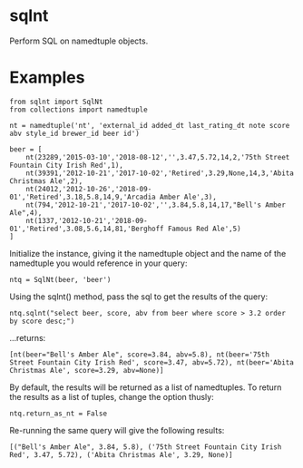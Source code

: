 # sqlnt
Perform SQL on namedtuple objects.

# Examples
```
from sqlnt import SqlNt
from collections import namedtuple

nt = namedtuple('nt', 'external_id added_dt last_rating_dt note score abv style_id brewer_id beer id')

beer = [
    nt(23289,'2015-03-10','2018-08-12','',3.47,5.72,14,2,'75th Street Fountain City Irish Red',1),
    nt(39391,'2012-10-21','2017-10-02','Retired',3.29,None,14,3,'Abita Christmas Ale',2),
    nt(24012,'2012-10-26','2018-09-01','Retired',3.18,5.8,14,9,'Arcadia Amber Ale',3),
    nt(794,'2012-10-21','2017-10-02','',3.84,5.8,14,17,"Bell's Amber Ale",4),
    nt(1337,'2012-10-21','2018-09-01','Retired',3.08,5.6,14,81,'Berghoff Famous Red Ale',5)
]
```
Initialize the instance, giving it the namedtuple object and the name of the namedtuple you would reference in your query:

`ntq = SqlNt(beer, 'beer')`

Using the sqlnt() method, pass the sql to get the results of the query:

`ntq.sqlnt("select beer, score, abv from beer where score > 3.2 order by score desc;")`

...returns:
```
[nt(beer="Bell's Amber Ale", score=3.84, abv=5.8), nt(beer='75th Street Fountain City Irish Red', score=3.47, abv=5.72), nt(beer='Abita Christmas Ale', score=3.29, abv=None)]
```
By default, the results will be returned as a list of namedtuples.
To return the results as a list of tuples, change the option thusly:

`ntq.return_as_nt = False`

Re-running the same query will give the following results:
```
[("Bell's Amber Ale", 3.84, 5.8), ('75th Street Fountain City Irish Red', 3.47, 5.72), ('Abita Christmas Ale', 3.29, None)]
```
